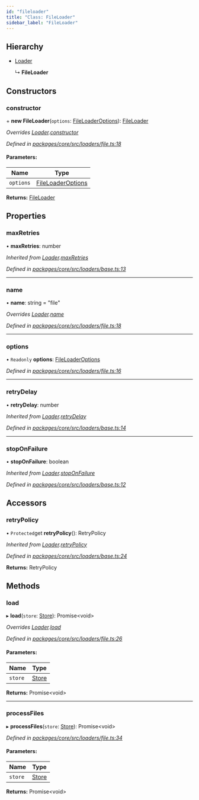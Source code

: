 ```yaml
---
id: "fileloader"
title: "Class: FileLoader"
sidebar_label: "FileLoader"
---
```


## Hierarchy

- [Loader](loader.md)

  ↳ **FileLoader**

## Constructors

### constructor

\+ **new FileLoader**(`options`: [FileLoaderOptions](../interfaces/fileloaderoptions.md)): [FileLoader](fileloader.md)

_Overrides [Loader](loader.md).[constructor](loader.md#constructor)_

_Defined in [packages/core/src/loaders/file.ts:18](https://github.com/willsoto/node-konfig/blob/e86bb60/packages/core/src/loaders/file.ts#L18)_

#### Parameters:

| Name      | Type                                                    |
| --------- | ------------------------------------------------------- |
| `options` | [FileLoaderOptions](../interfaces/fileloaderoptions.md) |

**Returns:** [FileLoader](fileloader.md)

## Properties

### maxRetries

• **maxRetries**: number

_Inherited from [Loader](loader.md).[maxRetries](loader.md#maxretries)_

_Defined in [packages/core/src/loaders/base.ts:13](https://github.com/willsoto/node-konfig/blob/e86bb60/packages/core/src/loaders/base.ts#L13)_

---

### name

• **name**: string = "file"

_Overrides [Loader](loader.md).[name](loader.md#name)_

_Defined in [packages/core/src/loaders/file.ts:18](https://github.com/willsoto/node-konfig/blob/e86bb60/packages/core/src/loaders/file.ts#L18)_

---

### options

• `Readonly` **options**: [FileLoaderOptions](../interfaces/fileloaderoptions.md)

_Defined in [packages/core/src/loaders/file.ts:16](https://github.com/willsoto/node-konfig/blob/e86bb60/packages/core/src/loaders/file.ts#L16)_

---

### retryDelay

• **retryDelay**: number

_Inherited from [Loader](loader.md).[retryDelay](loader.md#retrydelay)_

_Defined in [packages/core/src/loaders/base.ts:14](https://github.com/willsoto/node-konfig/blob/e86bb60/packages/core/src/loaders/base.ts#L14)_

---

### stopOnFailure

• **stopOnFailure**: boolean

_Inherited from [Loader](loader.md).[stopOnFailure](loader.md#stoponfailure)_

_Defined in [packages/core/src/loaders/base.ts:12](https://github.com/willsoto/node-konfig/blob/e86bb60/packages/core/src/loaders/base.ts#L12)_

## Accessors

### retryPolicy

• `Protected`get **retryPolicy**(): RetryPolicy

_Inherited from [Loader](loader.md).[retryPolicy](loader.md#retrypolicy)_

_Defined in [packages/core/src/loaders/base.ts:24](https://github.com/willsoto/node-konfig/blob/e86bb60/packages/core/src/loaders/base.ts#L24)_

**Returns:** RetryPolicy

## Methods

### load

▸ **load**(`store`: [Store](store.md)): Promise&#60;void>

_Overrides [Loader](loader.md).[load](loader.md#load)_

_Defined in [packages/core/src/loaders/file.ts:26](https://github.com/willsoto/node-konfig/blob/e86bb60/packages/core/src/loaders/file.ts#L26)_

#### Parameters:

| Name    | Type              |
| ------- | ----------------- |
| `store` | [Store](store.md) |

**Returns:** Promise&#60;void>

---

### processFiles

▸ **processFiles**(`store`: [Store](store.md)): Promise&#60;void>

_Defined in [packages/core/src/loaders/file.ts:34](https://github.com/willsoto/node-konfig/blob/e86bb60/packages/core/src/loaders/file.ts#L34)_

#### Parameters:

| Name    | Type              |
| ------- | ----------------- |
| `store` | [Store](store.md) |

**Returns:** Promise&#60;void>
